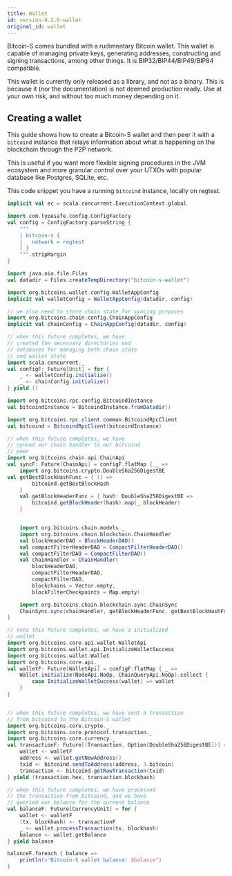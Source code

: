 ```yaml
---
title: Wallet
id: version-0.2.0-wallet
original_id: wallet
---
```


Bitcoin-S comes bundled with a rudimentary Bitcoin wallet. This wallet
is capable of managing private keys, generating addresses, constructing
and signing transactions, among other things. It is BIP32/BIP44/BIP49/BIP84
compatible.

This wallet is currently only released as a library, and not as a binary.
This is because it (nor the documentation) is not deemed production
ready. Use at your own risk, and without too much money depending on it.

## Creating a wallet

This guide shows how to create a Bitcoin-S wallet and then
peer it with a `bitcoind` instance that relays
information about what is happening on the blockchain
through the P2P network.

This is useful if you want more flexible signing procedures in
the JVM ecosystem and more granular control over your
UTXOs with popular database like Postgres, SQLite, etc.

This code snippet you have a running `bitcoind` instance, locally
on regtest.

```scala
implicit val ec = scala.concurrent.ExecutionContext.global

import com.typesafe.config.ConfigFactory
val config = ConfigFactory.parseString {
    """
    | bitcoin-s {
    |   network = regtest
    | }
    """.stripMargin
}

import java.nio.file.Files
val datadir = Files.createTempDirectory("bitcoin-s-wallet")

import org.bitcoins.wallet.config.WalletAppConfig
implicit val walletConfig = WalletAppConfig(datadir, config)

// we also need to store chain state for syncing purposes
import org.bitcoins.chain.config.ChainAppConfig
implicit val chainConfig = ChainAppConfig(datadir, config)

// when this future completes, we have
// created the necessary directories and
// databases for managing both chain state
// and wallet state
import scala.concurrent._
val configF: Future[Unit] = for {
    _ <- walletConfig.initialize()
    _ <- chainConfig.initialize()
} yield ()

import org.bitcoins.rpc.config.BitcoindInstance
val bitcoindInstance = BitcoindInstance.fromDatadir()

import org.bitcoins.rpc.client.common.BitcoindRpcClient
val bitcoind = BitcoindRpcClient(bitcoindInstance)

// when this future completes, we have
// synced our chain handler to our bitcoind
// peer
import org.bitcoins.chain.api.ChainApi
val syncF: Future[ChainApi] = configF.flatMap { _ =>
    import org.bitcoins.crypto.DoubleSha256DigestBE
val getBestBlockHashFunc = { () =>
        bitcoind.getBestBlockHash
    }
    val getBlockHeaderFunc = { hash: DoubleSha256DigestBE =>
        bitcoind.getBlockHeader(hash).map(_.blockHeader)
    }


    import org.bitcoins.chain.models._
    import org.bitcoins.chain.blockchain.ChainHandler
    val blockHeaderDAO = BlockHeaderDAO()
    val compactFilterHeaderDAO = CompactFilterHeaderDAO()
    val compactFilterDAO = CompactFilterDAO()
    val chainHandler = ChainHandler(
        blockHeaderDAO,
        compactFilterHeaderDAO,
        compactFilterDAO,
        blockchains = Vector.empty,
        blockFilterCheckpoints = Map.empty)

    import org.bitcoins.chain.blockchain.sync.ChainSync
    ChainSync.sync(chainHandler, getBlockHeaderFunc, getBestBlockHashFunc)
}

// once this future completes, we have a initialized
// wallet
import org.bitcoins.core.api.wallet.WalletApi
import org.bitcoins.wallet.api.InitializeWalletSuccess
import org.bitcoins.wallet.Wallet
import org.bitcoins.core.api._
val walletF: Future[WalletApi] = configF.flatMap { _ =>
    Wallet.initialize(NodeApi.NoOp, ChainQueryApi.NoOp).collect {
        case InitializeWalletSuccess(wallet) => wallet
    }
}


// when this future completes, ww have sent a transaction
// from bitcoind to the Bitcoin-S wallet
import org.bitcoins.core.crypto._
import org.bitcoins.core.protocol.transaction._
import org.bitcoins.core.currency._
val transactionF: Future[(Transaction, Option[DoubleSha256DigestBE])] = for {
    wallet <- walletF
    address <- wallet.getNewAddress()
    txid <- bitcoind.sendToAddress(address, 3.bitcoin)
    transaction <- bitcoind.getRawTransaction(txid)
} yield (transaction.hex, transaction.blockhash)

// when this future completes, we have processed
// the transaction from bitcoind, and we have
// queried our balance for the current balance
val balanceF: Future[CurrencyUnit] = for {
    wallet <- walletF
    (tx, blockhash) <- transactionF
    _ <- wallet.processTransaction(tx, blockhash)
    balance <- wallet.getBalance
} yield balance

balanceF.foreach { balance =>
    println(s"Bitcoin-S wallet balance: $balance")
}
```
